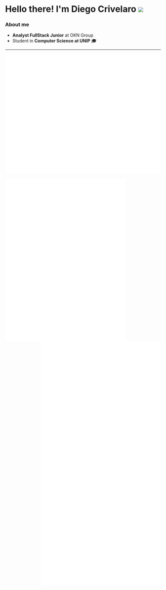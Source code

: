 

<p align="left">
    <h1>Hello there! I'm Diego Crivelaro <img src="https://media.giphy.com/media/hvRJCLFzcasrR4ia7z/giphy.gif" width="25px"></h1>
</p>

### About me

- **Analyst FullStack Junior** at OKN Group
- Student in **Computer Science at UNIP** 🎓

---

<p align="center">
    <picture>
        <img src="/github-metrics.svg" alt="Github Metrics" />
    </picture>
</p>

<picture>
    <img src="/general.svg" alt="Metrics General" align="left" width="390">
</picture>

<picture>
    <img src="/achievements.svg" alt="Metrics Achievements" align="right" width="390">
</picture>

